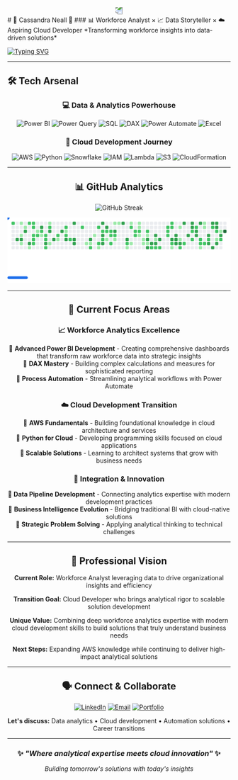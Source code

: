 <div align="center">
  <img 
    src="https://capsule-render.vercel.app/api?type=waving&color=gradient&customColorList=6,11,20&height=100&section=footer&fontSize=16&fontColor=fff&animation=twinkling"
    style="transform: rotate(180deg);"
  />
</div>
# 🌸 Cassandra Neall 🌸
### 📊 Workforce Analyst  × 📈 Data Storyteller × ☁️ Aspiring Cloud Developer
*Transforming workforce insights into data-driven solutions*

[![Typing SVG](https://readme-typing-svg.demolab.com?font=Fira+Code&weight=500&size=18&duration=2000&pause=100&color=9333EA&center=true&vCenter=true&multiline=true&width=600&height=80&lines=Automation+%26+Data+Obsessed;Power+BI+Enthusiast;Leveling+Up+in+the+Cloud)](https://git.io/typing-svg)




</div>

---

## 🛠️ Tech Arsenal

<div align="center">

### 💻 Data & Analytics Powerhouse
![Power BI](https://img.shields.io/badge/Power%20BI-E391D3?style=for-the-badge)
![Power Query](https://img.shields.io/badge/Power%20Query-D074C0?style=for-the-badge)
![SQL](https://img.shields.io/badge/SQL-BC57AD?style=for-the-badge)
![DAX](https://img.shields.io/badge/DAX-A93A9B?style=for-the-badge)
![Power Automate](https://img.shields.io/badge/Power%20Automate-951D88?style=for-the-badge)
![Excel](https://img.shields.io/badge/Excel-820075?style=for-the-badge)

### 🚀 Cloud Development Journey
![AWS](https://img.shields.io/badge/AWS-BB90E2?style=for-the-badge)
![Python](https://img.shields.io/badge/Python-A878D2?style=for-the-badge)
![Snowflake](https://img.shields.io/badge/Snowflake-9660C2?style=for-the-badge)
![IAM](https://img.shields.io/badge/IAM-8348B2?style=for-the-badge)
![Lambda](https://img.shields.io/badge/Lambda-7030A2?style=for-the-badge)
![S3](https://img.shields.io/badge/S3-5E1892?style=for-the-badge)
![CloudFormation](https://img.shields.io/badge/CloudFormation-4B0082?style=for-the-badge)




---

## 📊 GitHub Analytics

<div align="center">

![GitHub Streak](https://github-readme-streak-stats.herokuapp.com/?user=neallcassandra&theme=radical&hide_border=true&background=0D1117&stroke=9333EA&ring=EC4899&fire=F59E0B&currStreakLabel=9333EA)

<picture>
  <source media="(prefers-color-scheme: dark)" srcset="images/breakout-dark.svg" />
  <source media="(prefers-color-scheme: light)" srcset="images/breakout-light.svg" />
  <img alt="Breakout Game" src="images/breakout-light.svg" />
</picture>

</div>

---


## 🎯 Current Focus Areas

<div align="center">

### 📈 Workforce Analytics Excellence
🔹 **Advanced Power BI Development** - Creating comprehensive dashboards that transform raw workforce data into strategic insights  
🔹 **DAX Mastery** - Building complex calculations and measures for sophisticated reporting  
🔹 **Process Automation** - Streamlining analytical workflows with Power Automate  

### ☁️ Cloud Development Transition  
🔹 **AWS Fundamentals** - Building foundational knowledge in cloud architecture and services  
🔹 **Python for Cloud** - Developing programming skills focused on cloud applications  
🔹 **Scalable Solutions** - Learning to architect systems that grow with business needs  

### 🔄 Integration & Innovation
🔹 **Data Pipeline Development** - Connecting analytics expertise with modern development practices  
🔹 **Business Intelligence Evolution** - Bridging traditional BI with cloud-native solutions  
🔹 **Strategic Problem Solving** - Applying analytical thinking to technical challenges  

</div>

---

## 💫 Professional Vision

**Current Role:** Workforce Analyst leveraging data to drive organizational insights and efficiency

**Transition Goal:** Cloud Developer who brings analytical rigor to scalable solution development  

**Unique Value:** Combining deep workforce analytics expertise with modern cloud development skills to build solutions that truly understand business needs

**Next Steps:** Expanding AWS knowledge while continuing to deliver high-impact analytical solutions

---

## 🗣️ Connect & Collaborate

<div align="center">

[![LinkedIn](https://img.shields.io/badge/LinkedIn-0077B5?style=for-the-badge&logo=linkedin&logoColor=white)](https://www.linkedin.com/in/neallcassandra/)
[![Email](https://img.shields.io/badge/Email-413C95?style=for-the-badge&logo=gmail&logoColor=white)](mailto:neallcassandra@yahoo.com)
[![Portfolio](https://img.shields.io/badge/Portfolio-820075?style=for-the-badge&logo=google-chrome&logoColor=white)](https://github.com/neallcassandra/Portfolio)

**Let's discuss:** Data analytics • Cloud development • Automation solutions • Career transitions

</div>

---

<div align="center">

### ✨ *"Where analytical expertise meets cloud innovation"* ✨

*Building tomorrow's solutions with today's insights*

</div>

